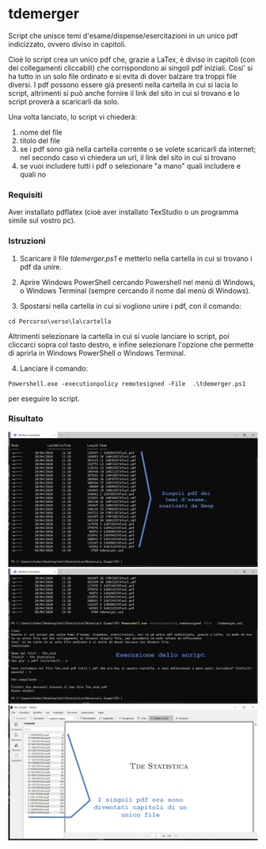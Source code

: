 # tdemerger

Script che unisce temi d'esame/dispense/esercitazioni in un unico pdf indicizzato, ovvero diviso in capitoli.

Cioè lo script crea un unico pdf che, grazie a LaTex, è diviso in capitoli (con dei collegamenti cliccabili) che corrispondono ai singoli pdf iniziali.
Cosi' si ha tutto in un solo file ordinato e si evita di dover balzare tra troppi file diversi.
I pdf possono essere già presenti nella cartella in cui si lacia lo script, altrimenti si può anche fornire il link del sito in cui si trovano e lo script proverà a scaricarli da solo.

Una volta lanciato, lo script vi chiederà:
1. nome del file
2. titolo del file
3. se i pdf sono già nella cartella corrente o se volete scaricarli da internet; nel secondo caso vi chiedera un url, il link del sito in cui si trovano
4. se vuoi includere tutti i pdf o selezionare "a mano" quali includere e quali no

### Requisiti

Aver installato pdflatex (cioè aver installato TexStudio o un programma simile sul vostro pc).

### Istruzioni

1. Scaricare il file *tdemerger.ps1* e metterlo nella cartella in cui si trovano i pdf da unire.

2. Aprire Windows PowerShell cercando Powershell nel menù di Windows, o Windows Terminal (sempre cercando il nome dal menù di Windows).

3. Spostarsi nella cartella in cui si vogliono unire i pdf, con il comando:
```
cd Percorso\verso\la\cartella
```
Altrimenti selezionare la cartella in cui si vuole lanciare lo script, poi cliccarci sopra col tasto destro, e infine selezionare l'opzione che permette di aprirla in Windows PowerShell o Windows Terminal.

4. Lanciare il comando:
```
Powershell.exe -executionpolicy remotesigned -File  .\tdemerger.ps1
```
per eseguire lo script.

###  Risultato

![risultato](imgs/s1.png)
![risultato](imgs/s2.png)
![risultato](imgs/s3.png)
